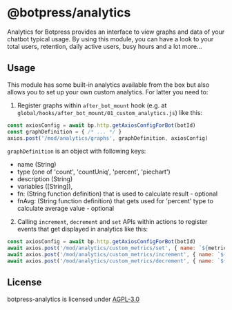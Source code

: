 # @botpress/analytics

Analytics for Botpress provides an interface to view graphs and data of your chatbot typical usage. By using this module, you can have a look to your total users, retention, daily active users, busy hours and a lot more...

## Usage

This module has some built-in analytics available from the box but also allows you to set up your own custom analytics. For latter you need to:

1. Register graphs within `after_bot_mount` hook (e.g. at `global/hooks/after_bot_mount/01_custom_analytics.js`) like this:

```js
const axiosConfig = await bp.http.getAxiosConfigForBot(botId)
const graphDefinition = { /* ... */ }
axios.post('/mod/analytics/graphs', graphDefinition, axiosConfig)
```

`graphDefinition` is an object with following keys:

- name (String)
- type (one of 'count', 'countUniq', 'percent', 'piechart')
- description (String)
- variables ([String]),
- fn: (String function definition) that is used to calculate result - optional
- fnAvg: (String function definition) that gets used for 'percent' type to calculate average value - optional

2. Calling `increment`, `decrement` and `set` APIs within actions to register events that get displayed in analytics like this:

```js
const axiosConfig = await bp.http.getAxiosConfigForBot(botId)
await axios.post('/mod/analytics/custom_metrics/set', { name: `${metric}~${value}`, count: 1 }, axiosConfig)
await axios.post('/mod/analytics/custom_metrics/increment', { name: `${metric}~${value}`, count: 1 }, axiosConfig)
await axios.post('/mod/analytics/custom_metrics/decrement', { name: `${metric}~${value}`, count: 1 }, axiosConfig)
```

## License

botpress-analytics is licensed under [AGPL-3.0](/LICENSE)
